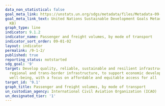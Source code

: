 ```yaml
---
data_non_statistical: false
goal_meta_link: https://unstats.un.org/sdgs/metadata/files/Metadata-09-01-02.pdf
goal_meta_link_text: United Nations Sustainable Development Goals Metadata (PDF 375
  KB)
graph_type: line
indicator: 9.1.2
indicator_name: Passenger and freight volumes, by mode of transport
indicator_sort_order: 09-01-02
layout: indicator
permalink: /9-1-2/
published: true
reporting_status: notstarted
sdg_goal: '9'
target: Develop quality, reliable, sustainable and resilient infrastructure, including
  regional and trans-border infrastructure, to support economic development and human
  well-being, with a focus on affordable and equitable access for all
target_id: '9.1'
graph_title: Passenger and freight volumes, by mode of transport
un_custodian_agency: International Civil Aviation Organization (ICAO)
un_designated_tier: '1'
---
```

